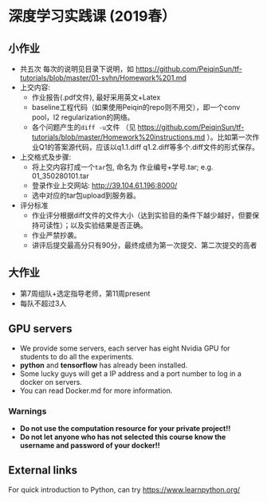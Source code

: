 # 深度学习实践课 (2019春）

## 小作业
- 共五次
每次的说明见目录下说明，如
https://github.com/PeiqinSun/tf-tutorials/blob/master/01-svhn/Homework%201.md
- 上交内容:
    - 作业报告(.pdf文件), 最好采用英文+Latex
    - baseline工程代码（如果使用Peiqin的repo则不用交），即一个conv pool，l2 regularization的网络。
    - 各个问题产生的`diff -u`文件 （见 https://github.com/PeiqinSun/tf-tutorials/blob/master/Homework%20instructions.md ）。比如第一次作业Q1的答案源代码，应该以q1.1.diff q1.2.diff等多个.diff文件的形式保存。
- 上交格式及步骤:
    - 将上交内容打成一个`tar`包, 命名为 作业编号+学号.tar; e.g. 01_350280101.tar
    - 登录作业上交网站: http://39.104.61.196:8000/
    - 选中对应的tar包upload到服务器。
- 评分标准
    - 作业评分根据diff文件的文件大小（达到实验目的条件下越少越好，但要保持可读性）；以及实验结果是否正确。
    - 作业严禁抄袭。
    - 讲评后提交最高分只有90分，最终成绩为第一次提交、第二次提交的高者

## 大作业
- 第7周组队+选定指导老师，第11周present
- 每队不超过3人

## GPU servers
- We provide some servers, each server has eight Nvidia GPU for students to do all the experiments.
- **python** and **tensorflow** has already been installed.
- Some lucky guys will get a IP address and a port number to log in a docker on servers.
- You can read Docker.md for more information.

### Warnings
- **Do not use the computation resource for your private project!!**
- **Do not let anyone who has not selected this course know the username and password of your docker!!**

## External links
For quick introduction to Python, can try https://www.learnpython.org/
